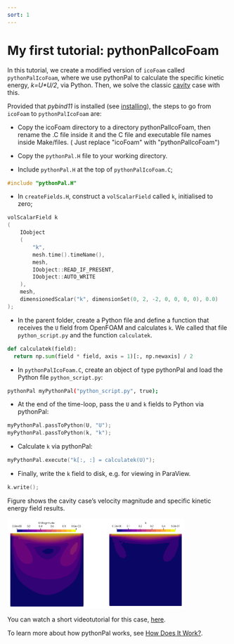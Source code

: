 ```yaml
---
sort: 1
---
```


# My first tutorial: pythonPalIcoFoam


In this tutorial, we create a modified version of `icoFoam` called `pythonPalIcoFoam`, where we use pythonPal to calculate the specific kinetic energy, _k=U*U/2_, via Python. Then, we solve the classic [cavity](https://doc.cfd.direct/openfoam/user-guide-v6/cavity) case with this.

Provided that _pybind11_ is installed (see [installing](/preliminaries/installingPybind.html#installing-pybind11)), the steps to go from `icoFoam` to `pythonPalIcoFoam` are:

- Copy the icoFoam directory to a directory pythonPalIcoFoam, then rename the .C file inside it and the C file and executable file names inside Make/files. ( Just replace "icoFoam" with "pythonPalIcoFoam")
<!-- - Copy the base `icoFoam` solver to your working directory and rename it to `pythonPalIcoFoam.C`. -->

- Copy the `pythonPal.H` file to your working directory.

- Include `pythonPal.H` at the top of `pythonPalIcoFoam.C`;

```C
#include "pythonPal.H"
```

- In `createFields.H`, construct a `volScalarField` called `k`, initialised to zero;

```C
volScalarField k
(
    IOobject
    (
        "k",
        mesh.time().timeName(),
        mesh,
        IOobject::READ_IF_PRESENT,
        IOobject::AUTO_WRITE
    ),
    mesh,
    dimensionedScalar("k", dimensionSet(0, 2, -2, 0, 0, 0, 0), 0.0)
);
```

- In the parent folder, create a Python file and define a function that receives the `U` field from OpenFOAM and calculates `k`. We called that file `python_script.py` and the function `calculatek`.

```Python
def calculatek(field):
  return np.sum(field * field, axis = 1)[:, np.newaxis] / 2
```

- In `pythonPalIcoFoam.C`, create an object of type pythonPal and load the Python file `python_script.py`:

```bash
pythonPal myPythonPal("python_script.py", true);
```

- At the end of the time-loop, pass the `U` and `k` fields to Python via pythonPal:

```C
myPythonPal.passToPython(U, "U");
myPythonPal.passToPython(k, "k");
```

- Calculate `k` via pythonPal:

```C
myPythonPal.execute("k[:, :] = calculatek(U)");
```

- Finally, write the `k` field to disk, e.g. for viewing in ParaView.

```C
k.write();
```

Figure shows the cavity case’s velocity magnitude and specific kinetic energy field results.

<img src="/images/pythonPalResult.PNG" alt="cavity case's results" width="80%" >

You can watch a short videotutorial for this case, [here](https://tinyurl.com/pythonPalTutorial).

To learn more about how pythonPal works, see [How Does It Work?](../howDoesItWork/runningPythoninOpenFOAMwithpybind11.md).